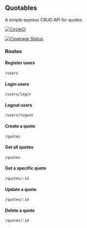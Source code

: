 ## Quotables

A simple express CRUD API for quotes

[![CircleCI](https://circleci.com/gh/mkiterian/quotables.svg?style=svg)](https://circleci.com/gh/mkiterian/quotables)

[![Coverage Status](https://coveralls.io/repos/github/mkiterian/quotables/badge.svg?branch=master)](https://coveralls.io/github/mkiterian/quotables?branch=master)


### Routes

#### Register users
`/users`

#### Login users
`/users/login`

#### Logout users
`/users/logout`

#### Create a quote
`/quotes`

#### Get all quotes
`/quotes`

#### Get a specific quote
`/quotes/:id`

#### Update a quote
`/quotes/:id`

#### Delete a quote
`/quotes/:id`
